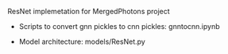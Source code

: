 ResNet implemetation for MergedPhotons project

- Scripts to convert gnn pickles to cnn pickles: gnntocnn.ipynb

- Model architecture: models/ResNet.py
